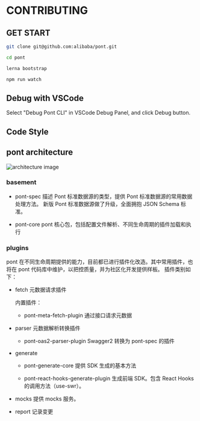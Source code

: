 # CONTRIBUTING

## GET START

```sh
git clone git@github.com:alibaba/pont.git

cd pont

lerna bootstrap

npm run watch
```

## Debug with VSCode

Select "Debug Pont CLI" in VSCode Debug Panel, and click Debug button.

## Code Style

## pont architecture

![architecture image](https://img.alicdn.com/imgextra/i2/O1CN01qfxgje261ldyXx5rl_!!6000000007602-2-tps-1504-370.png)

### basement

* pont-spec
描述 Pont 标准数据源的类型，提供 Pont 标准数据源的常用数据处理方法。
新版 Pont 标准数据源做了升级，全面拥抱 JSON Schema 标准。

* pont-core
pont 核心包，包括配置文件解析、不同生命周期的插件加载和执行

### plugins

pont 在不同生命周期提供的能力，目前都已进行插件化改造。其中常用插件，也将在 pont 代码库中维护，以把控质量，并为社区化开发提供样板。
插件类别如下：

* fetch 元数据请求插件

    内置插件：

    * pont-meta-fetch-plugin 通过接口请求元数据

* parser 元数据解析转换插件
  * pont-oas2-parser-plugin  Swagger2 转换为 pont-spec 的插件

* generate
  * pont-generate-core
		提供 SDK 生成的基本方法

  * pont-react-hooks-generate-plugin
		生成前端 SDK。包含 React Hooks 的调用方法（use-swr）。

* mocks
		提供 mocks 服务。

* report
		记录变更
